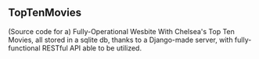 ## TopTenMovies
(Source code for a) Fully-Operational Wesbite With Chelsea's Top Ten Movies, all stored in a sqlite db, thanks to a Django-made server, with fully-functional RESTful API able to be utilized. 
